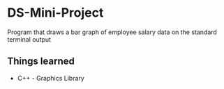 # DS-Mini-Project
Program that draws a bar graph of employee salary data on the standard terminal output
## Things learned
* C++ - Graphics Library
